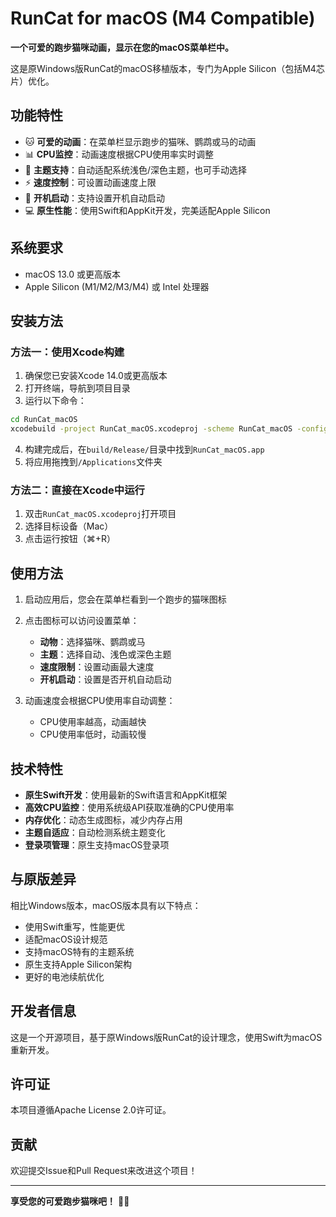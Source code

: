 # RunCat for macOS (M4 Compatible)

**一个可爱的跑步猫咪动画，显示在您的macOS菜单栏中。**

这是原Windows版RunCat的macOS移植版本，专门为Apple Silicon（包括M4芯片）优化。

## 功能特性

- 🐱 **可爱的动画**：在菜单栏显示跑步的猫咪、鹦鹉或马的动画
- 📊 **CPU监控**：动画速度根据CPU使用率实时调整
- 🎨 **主题支持**：自动适配系统浅色/深色主题，也可手动选择
- ⚡ **速度控制**：可设置动画速度上限
- 🚀 **开机启动**：支持设置开机自动启动
- 💻 **原生性能**：使用Swift和AppKit开发，完美适配Apple Silicon

## 系统要求

- macOS 13.0 或更高版本
- Apple Silicon (M1/M2/M3/M4) 或 Intel 处理器

## 安装方法

### 方法一：使用Xcode构建

1. 确保您已安装Xcode 14.0或更高版本
2. 打开终端，导航到项目目录
3. 运行以下命令：

```bash
cd RunCat_macOS
xcodebuild -project RunCat_macOS.xcodeproj -scheme RunCat_macOS -configuration Release build
```

4. 构建完成后，在`build/Release/`目录中找到`RunCat_macOS.app`
5. 将应用拖拽到`/Applications`文件夹

### 方法二：直接在Xcode中运行

1. 双击`RunCat_macOS.xcodeproj`打开项目
2. 选择目标设备（Mac）
3. 点击运行按钮（⌘+R）

## 使用方法

1. 启动应用后，您会在菜单栏看到一个跑步的猫咪图标
2. 点击图标可以访问设置菜单：
   - **动物**：选择猫咪、鹦鹉或马
   - **主题**：选择自动、浅色或深色主题
   - **速度限制**：设置动画最大速度
   - **开机启动**：设置是否开机自动启动

3. 动画速度会根据CPU使用率自动调整：
   - CPU使用率越高，动画越快
   - CPU使用率低时，动画较慢

## 技术特性

- **原生Swift开发**：使用最新的Swift语言和AppKit框架
- **高效CPU监控**：使用系统级API获取准确的CPU使用率
- **内存优化**：动态生成图标，减少内存占用
- **主题自适应**：自动检测系统主题变化
- **登录项管理**：原生支持macOS登录项

## 与原版差异

相比Windows版本，macOS版本具有以下特点：

- 使用Swift重写，性能更优
- 适配macOS设计规范
- 支持macOS特有的主题系统
- 原生支持Apple Silicon架构
- 更好的电池续航优化

## 开发者信息

这是一个开源项目，基于原Windows版RunCat的设计理念，使用Swift为macOS重新开发。

## 许可证

本项目遵循Apache License 2.0许可证。

## 贡献

欢迎提交Issue和Pull Request来改进这个项目！

---

**享受您的可爱跑步猫咪吧！** 🐱‍💻 